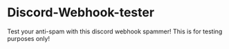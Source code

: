 # Discord-Webhook-tester
Test your anti-spam with this discord webhook spammer! This is for testing purposes only!
